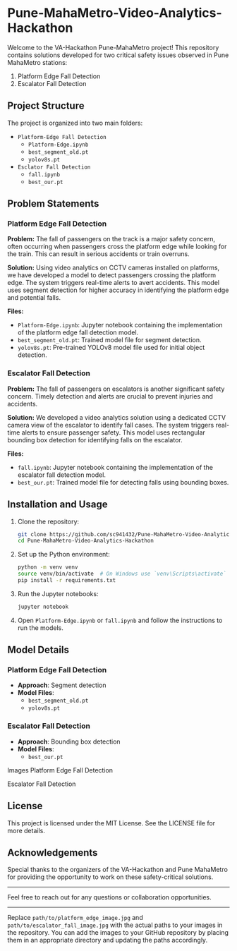 # Pune-MahaMetro-Video-Analytics-Hackathon
Welcome to the VA-Hackathon Pune-MahaMetro project! This repository contains solutions developed for two critical safety issues observed in Pune MahaMetro stations:

1. Platform Edge Fall Detection
2. Escalator Fall Detection

## Project Structure

The project is organized into two main folders:

- `Platform-Edge Fall Detection`
  - `Platform-Edge.ipynb`
  - `best_segment_old.pt`
  - `yolov8s.pt`
- `Esclator Fall Detection`
  - `fall.ipynb`
  - `best_our.pt`

## Problem Statements

### Platform Edge Fall Detection

**Problem:**
The fall of passengers on the track is a major safety concern, often occurring when passengers cross the platform edge while looking for the train. This can result in serious accidents or train overruns.

**Solution:**
Using video analytics on CCTV cameras installed on platforms, we have developed a model to detect passengers crossing the platform edge. The system triggers real-time alerts to avert accidents. This model uses segment detection for higher accuracy in identifying the platform edge and potential falls.

**Files:**
- `Platform-Edge.ipynb`: Jupyter notebook containing the implementation of the platform edge fall detection model.
- `best_segment_old.pt`: Trained model file for segment detection.
- `yolov8s.pt`: Pre-trained YOLOv8 model file used for initial object detection.

### Escalator Fall Detection

**Problem:**
The fall of passengers on escalators is another significant safety concern. Timely detection and alerts are crucial to prevent injuries and accidents.

**Solution:**
We developed a video analytics solution using a dedicated CCTV camera view of the escalator to identify fall cases. The system triggers real-time alerts to ensure passenger safety. This model uses rectangular bounding box detection for identifying falls on the escalator.

**Files:**
- `fall.ipynb`: Jupyter notebook containing the implementation of the escalator fall detection model.
- `best_our.pt`: Trained model file for detecting falls using bounding boxes.

## Installation and Usage

1. Clone the repository:

    ```bash
    git clone https://github.com/sc941432/Pune-MahaMetro-Video-Analytics-Hackathon.git
    cd Pune-MahaMetro-Video-Analytics-Hackathon
    ```

2. Set up the Python environment:

    ```bash
    python -m venv venv
    source venv/bin/activate  # On Windows use `venv\Scripts\activate`
    pip install -r requirements.txt
    ```

3. Run the Jupyter notebooks:

    ```bash
    jupyter notebook
    ```

4. Open `Platform-Edge.ipynb` or `fall.ipynb` and follow the instructions to run the models.

## Model Details

### Platform Edge Fall Detection

- **Approach**: Segment detection
- **Model Files**:
  - `best_segment_old.pt`
  - `yolov8s.pt`

### Escalator Fall Detection

- **Approach**: Bounding box detection
- **Model Files**:
  - `best_our.pt`

Images
Platform Edge Fall Detection

Escalator Fall Detection

## License

This project is licensed under the MIT License. See the LICENSE file for more details.

## Acknowledgements

Special thanks to the organizers of the VA-Hackathon and Pune MahaMetro for providing the opportunity to work on these safety-critical solutions.

---

Feel free to reach out for any questions or collaboration opportunities.

---

Replace `path/to/platform_edge_image.jpg` and `path/to/escalator_fall_image.jpg` with the actual paths to your images in the repository. You can add the images to your GitHub repository by placing them in an appropriate directory and updating the paths accordingly.
